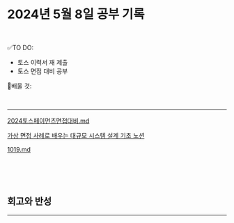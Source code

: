 # 2024년 5월 8일 공부 기록 

<br>

✅TO DO: 

- 토스 이력서 재 제출
- 토스 면접 대비 공부

💭배울 것:


<br>

---

[2024토스페이먼츠면접대비.md](..%2F..%2F..%2F%EA%B8%B0%ED%83%80%2F2024%ED%86%A0%EC%8A%A4%ED%8E%98%EC%9D%B4%EB%A8%BC%EC%B8%A0%EB%A9%B4%EC%A0%91%EB%8C%80%EB%B9%84.md)

[가상 면접 사례로 배우는 대규모 시스템 설계 기초 노션](https://seong-uk52.notion.site/07dc8b63045f4db3927b0003b44230f3?pvs=4)

[1019.md](..%2F..%2F..%2FAlgorithm%2FSolvedProblem%2F%EA%B5%AC%ED%98%84%2F1019%2F1019.md)


<br><br><br>





## 회고와 반성

---


